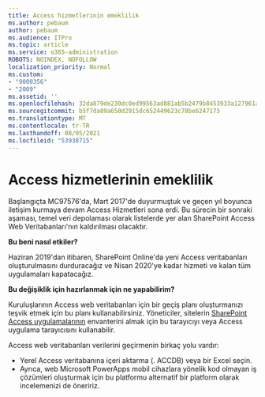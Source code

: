 ```yaml
---
title: Access hizmetlerinin emeklilik
ms.author: pebaum
author: pebaum
ms.audience: ITPro
ms.topic: article
ms.service: o365-administration
ROBOTS: NOINDEX, NOFOLLOW
localization_priority: Normal
ms.custom:
- "9000356"
- "2009"
ms.assetid: ''
ms.openlocfilehash: 32da879de230dc0ed99563ad881ab5b2479b8453933a127961a26d619e108ab9
ms.sourcegitcommit: b5f7da89a650d2915dc652449623c78be6247175
ms.translationtype: MT
ms.contentlocale: tr-TR
ms.lasthandoff: 08/05/2021
ms.locfileid: "53938715"
---
```

# <a name="access-services-retirement"></a>Access hizmetlerinin emeklilik

Başlangıçta MC97576'da, Mart 2017'de duyurmuştuk ve geçen yıl boyunca iletişim kurmaya devam Access Hizmetleri sona erdi. Bu sürecin bir sonraki aşaması, temel veri depolaması olarak listelerde yer alan SharePoint Access Web Veritabanları'nın kaldırılması olacaktır.

**Bu beni nasıl etkiler?**

Haziran 2019'dan itibaren, SharePoint Online'da yeni Access veritabanları oluşturulmasını durduracağız ve Nisan 2020'ye kadar hizmeti ve kalan tüm uygulamaları kapatacağız.

**Bu değişiklik için hazırlanmak için ne yapabilirim?**

Kuruluşlarının Access web veritabanları için bir geçiş planı oluşturmanızı teşvik etmek için bu planı kullanabilirsiniz. Yöneticiler, sitelerin [SharePoint Access uygulamalarının](https://github.com/SharePoint/PnP-Tools/tree/master/Solutions/SharePoint.AccessApp.Scanner) envanterini almak için bu tarayıcıyı veya Access uygulama tarayıcısını kullanabilir.

Access web veritabanları verilerini geçirmenin birkaç yolu vardır:

- Yerel Access veritabanına içeri aktarma (. ACCDB) veya bir Excel seçin.
- Ayrıca, web Microsoft PowerApps mobil cihazlara yönelik kod olmayan iş çözümleri oluşturmak için bu platformu alternatif bir platform olarak incelemenizi de öneririz.